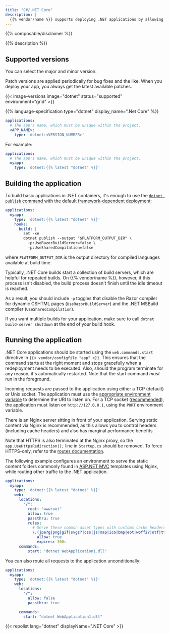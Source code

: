 ```yaml
---
title: "C#/.NET Core"
description: |
  {{% vendor/name %}} supports deploying .NET applications by allowing developers to define a build process and pass its variables to the .NET Core build environment.
---
```


{{% composable/disclaimer %}}

{{% description %}}

## Supported versions

You can select the major and minor version.

Patch versions are applied periodically for bug fixes and the like.
When you deploy your app, you always get the latest available patches.

{{< image-versions image="dotnet" status="supported" environment="grid" >}}

{{% language-specification type="dotnet" display_name=".Net Core" %}}

```yaml {configFile="app"}
applications:
  # The app's name, which must be unique within the project.
  <APP_NAME>:
    type: 'dotnet:<VERSION_NUMBER>'
```

For example:

```yaml {configFile="app"}
applications:
  # The app's name, which must be unique within the project.
  myapp:
    type: 'dotnet:{{% latest "dotnet" %}}'
```

## Building the application

To build basic applications in .NET containers, it's enough to use the [`dotnet publish` command](https://docs.microsoft.com/en-us/dotnet/core/tools/dotnet-publish)
with the default [framework-dependent deployment](https://docs.microsoft.com/en-us/dotnet/core/deploying/#publish-framework-dependent):

```yaml {configFile="app"}
applications:
  myapp:
    type: 'dotnet:{{% latest "dotnet" %}}'
    hooks:
      build: |
        set -xe
        dotnet publish --output "$PLATFORM_OUTPUT_DIR" \
          -p:UseRazorBuildServer=false \
          -p:UseSharedCompilation=false
```

where `PLATFORM_OUTPUT_DIR` is the output directory for compiled languages available at build time.

Typically, .NET Core builds start a collection of build servers, which are helpful for repeated builds.
On {{% vendor/name %}}, however, if this process isn't disabled,
the build process doesn't finish until the idle timeout is reached.

As a result, you should include `-p` toggles that disable the Razor compiler for dynamic CSHTML pages (`UseRazorBuildServer`)
and the .NET MSBuild compiler (`UseSharedCompilation`).

If you want multiple builds for your application,
make sure to call `dotnet build-server shutdown` at the end of your build hook.

## Running the application

.NET Core applications should be started using the `web.commands.start` directive in `{{< vendor/configfile "app" >}}`.
This ensures that the command starts at the right moment and stops gracefully when a redeployment needs to be executed.
Also, should the program terminate for any reason, it's automatically restarted.
Note that the start command _must_ run in the foreground.

Incoming requests are passed to the application using either a TCP (default) or Unix socket.
The application must use the [appropriate environment variable](/create-apps/app-reference/single-runtime-image.md#where-to-listen) to determine the URI to listen on.
For a TCP socket ([recommended](https://go.microsoft.com/fwlink/?linkid=874850)), the application must listen on `http://127.0.0.1`,
using the `PORT` environment variable.

There is an Nginx server sitting in front of your application.
Serving static content via Nginx is recommended, as this allows you to control headers (including cache headers)
and also has marginal performance benefits.

Note that HTTPS is also terminated at the Nginx proxy,
so the `app.UseHttpsRedirection();` line in `Startup.cs` should be removed.
To force HTTPS-only, refer to the [routes documentation](../define-routes/https.md#enable-https).

The following example configures an environment to serve the static content folders commonly found in [ASP.NET MVC](https://dotnet.microsoft.com/apps/aspnet/mvc) templates using Nginx,
while routing other traffic to the .NET application.

```yaml {configFile="app"}
applications:
  myapp:
    type: 'dotnet:{{% latest "dotnet" %}}'
    web:
      locations:
        "/":
          root: "wwwroot"
          allow: true
          passthru: true
          rules:
            # Serve these common asset types with customs cache headers.
            \.(jpe?g|png|gif|svgz?|css|js|map|ico|bmp|eot|woff2?|otf|ttf)$:
              allow: true
              expires: 300s
      commands:
          start: "dotnet WebApplication1.dll"
```

You can also route all requests to the application unconditionally:

```yaml {configFile="app"}
applications:
  myapp:
    type: 'dotnet:{{% latest "dotnet" %}}'
    web:
      locations:
        "/":
          allow: false
          passthru: true

      commands:
        start: "dotnet WebApplication1.dll"
```

{{< repolist lang="dotnet" displayName=".NET Core" >}}
